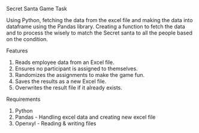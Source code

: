 Secret Santa Game Task

Using Python, fetching the data from the excel file and making the data into dataframe using the Pandas library. 
Creating a function to fetch the data and to process the wisely to match the Secret santa to all the people based on the condition.


Features
1. Reads employee data from an Excel file.
2. Ensures no participant is assigned to themselves.
3. Randomizes the assignments to make the game fun.
4. Saves the results as a new Excel file.
5. Overwrites the result file if it already exists.


Requirements

1. Python
2. Pandas - Handling excel data and creating new excel file
3. Openxyl - Reading & writing files

